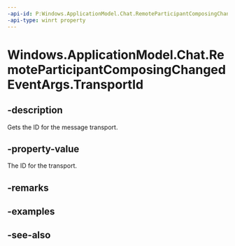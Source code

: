 ----api-id: P:Windows.ApplicationModel.Chat.RemoteParticipantComposingChangedEventArgs.TransportId
-api-type: winrt property
---<!-- Property syntaxpublic string TransportId { get; }--># Windows.ApplicationModel.Chat.RemoteParticipantComposingChangedEventArgs.TransportId## -descriptionGets the ID for the message transport.## -property-valueThe ID for the transport.## -remarks## -examples## -see-also